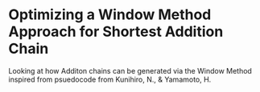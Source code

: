 # Optimizing a Window Method Approach for Shortest Addition Chain

Looking at how Additon chains can be generated via the Window Method inspired from psuedocode from Kunihiro, N., & Yamamoto, H. 

